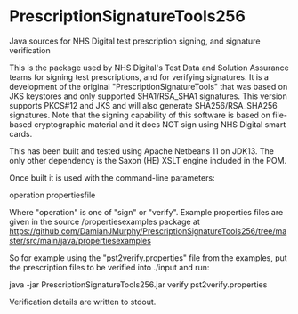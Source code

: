 # PrescriptionSignatureTools256
Java sources for NHS Digital test prescription signing, and signature verification

This is the package used by NHS Digital's Test Data and Solution Assurance teams for signing test prescriptions, and for verifying signatures. It is a development of the original "PrescriptionSignatureTools" that was based on JKS keystores and only supported SHA1/RSA_SHA1 signatures. This version supports PKCS#12 and JKS and will also generate SHA256/RSA_SHA256 signatures. Note that the signing capability of this software is based on file-based cryptographic material and it does NOT sign using NHS Digital smart cards.

This has been built and tested using Apache Netbeans 11 on JDK13. The only other dependency is the Saxon (HE) XSLT engine included in the POM.

Once built it is used with the command-line parameters:

operation propertiesfile

Where "operation" is one of "sign" or "verify". Example properties files are given in the source /propertiesexamples package at https://github.com/DamianJMurphy/PrescriptionSignatureTools256/tree/master/src/main/java/propertiesexamples

So for example using the "pst2verify.properties" file from the examples, put the prescription files to be verified into ./input and run:

java -jar PrescriptionSignatureTools256.jar verify pst2verify.properties

Verification details are written to stdout.
